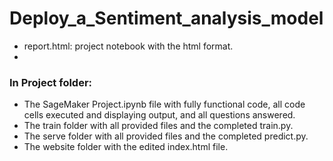 # Deploy_a_Sentiment_analysis_model
- report.html: project notebook with the html format.
- 
### In Project folder:
- The SageMaker Project.ipynb file with fully functional code, all code cells executed and displaying output, and all questions answered.
- The train folder with all provided files and the completed train.py.
- The serve folder with all provided files and the completed predict.py.
- The website folder with the edited index.html file.
